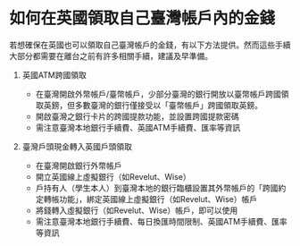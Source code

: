 # 如何在英國領取自己臺灣帳戶內的金錢
若想確保在英國也可以領取自己臺灣帳戶的金錢，有以下方法提供。然而這些手續大部分都需要在離台之前有許多相關手續，建議及早準備。

1. 英國ATM跨國領取
    + 在臺灣開啟外幣帳戶/臺幣帳戶，少部分臺灣的銀行開放以臺幣帳戶跨國領取英鎊，但多數臺灣的銀行僅接受以「臺幣帳戶」跨國領取英鎊。
    + 開啟臺灣之銀行卡片的跨國提款功能，並設置跨國提款密碼
    + 需注意臺灣本地銀行手續費、英國ATM手續費、匯率等資訊
  
2. 臺灣戶頭現金轉入英國戶頭領取
    + 在臺灣開啟銀行外幣帳戶
    + 開立英國線上虛擬銀行（如Revelut、Wise）
    + 戶持有人（學生本人）到臺灣本地的銀行臨櫃設置其外幣帳戶的「跨國約定轉帳功能」，綁定英國線上虛擬銀行（如Revelut、Wise）帳戶
    + 將錢轉入虛擬銀行（如Revelut、Wise）帳戶，即可以使用
    + 需注意臺灣本地銀行手續費、每日換匯時間限制、英國ATM手續費、匯率等資訊
